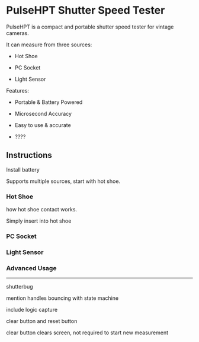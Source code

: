 # PulseHPT Shutter Speed Tester

PulseHPT is a compact and portable shutter speed tester for vintage cameras.

It can measure from three sources:

* Hot Shoe

* PC Socket

* Light Sensor

Features:

* Portable & Battery Powered

* Microsecond Accuracy

* Easy to use & accurate

* ????

## Instructions

Install battery

Supports multiple sources, start with hot shoe.

### Hot Shoe

how hot shoe contact works.

Simply insert into hot shoe

### PC Socket

### Light Sensor

### Advanced Usage



---------


shutterbug

mention handles bouncing with state machine

include logic capture

clear button and reset button

clear button clears screen, not required to start new measurement